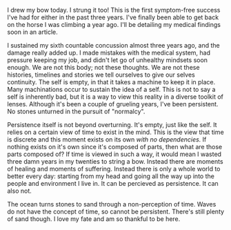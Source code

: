 I drew my bow today. I strung it too! This is the first symptom-free success I've had for either in the past three years. I've finally been able to get back on the horse I was climbing a year ago. I'll be detailing my medical findings soon in an article.

I sustained my sixth countable concussion almost three years ago, and the damage really added up. I made mistakes with the medical system, had pressure keeping my job, and didn't let go of unhealthy mindsets soon enough. We are not this body; not these thoughts. We are not these histories, timelines and stories we tell ourselves to give our selves continuity. The self is empty, in that it takes a machine to keep it in place. Many machinations occur to sustain the idea of a self. This is not to say a self is inherently bad, but it is a way to view this reality in a diverse toolkit of lenses. Although it's been a couple of grueling years, I've been persistent. No stones unturned in the pursuit of "normalcy".

Persistence itself is not beyond overturning. It's empty, just like the self. It relies on a certain view of time to exist in the mind. This is the view that time is discrete and this moment exists on its own _with no dependencies._ If nothing exists on it's own since it's composed of parts, then what are those parts composed of? If time is viewed in such a way, it would mean I wasted three damn years in my twenties to string a bow. Instead there are moments of healing and moments of suffering. Instead there is only a whole world to better every day: starting from my head and going all the way up into the people and environment I live in. It can be percieved as persistence. It can also not. 

The ocean turns stones to sand through a non-perception of time. Waves do not have the concept of time, so cannot be persistent. There's still plenty of sand though. I love my fate and am so thankful to be here.

